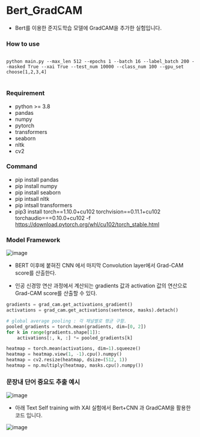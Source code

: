 # Bert_GradCAM
- Bert를 이용한 준지도학습 모델에 GradCAM을 추가한 실험입니다.

### How to use
<pre>
<code>
python main.py --max_len 512 --epochs 1 --batch 16 --label_batch 200 --masked True --xai True --test_num 10000 --class_num 100 --gpu_set choose[1,2,3,4]
</code>
</pre>

### Requirement

- python >= 3.8
- pandas
- numpy
- pytorch
- transformers
- seaborn
- nltk
- cv2

### Command

- pip install pandas
- pip install numpy
- pip install seaborn
- pip intsall nltk
- pip intsall transformers
- pip3 install torch==1.10.0+cu102 torchvision==0.11.1+cu102 torchaudio===0.10.0+cu102 -f https://download.pytorch.org/whl/cu102/torch_stable.html

### Model Framework

![image](https://user-images.githubusercontent.com/46701548/139094004-266b0ed0-4ab6-49e9-a089-4e9069707b55.png)

- BERT 이후에 붙혀진 CNN 에서 마지막 Convolution layer에서 Grad-CAM score를 산출한다.

- 인공 신경망 연산 과정에서 계산되는 gradients 값과 activation 값의 연산으로 Grad-CAM score를 산출할 수 있다.
```python
gradients = grad_cam.get_activations_gradient()    
activations = grad_cam.get_activations(sentence, masks).detach()

# global average pooling : 각 채널별로 평균 구함.
pooled_gradients = torch.mean(gradients, dim=[0, 2])
for k in range(gradients.shape[1]):
    activations[:, k, :] *= pooled_gradients[k]

heatmap = torch.mean(activations, dim=1).squeeze()
heatmap = heatmap.view(1, -1).cpu().numpy()
heatmap = cv2.resize(heatmap, dsize=(512, 1))
heatmap = np.multiply(heatmap, masks.cpu().numpy())
```

### 문장내 단어 중요도 추출 예시

![image](https://user-images.githubusercontent.com/46701548/140642315-8d850b29-9b09-4643-9bba-b0b16278e3d1.png)


- 아래 Text Self training with XAI 실험에서 Bert+CNN 과 GradCAM을 활용한 코드 입니다.


![image](https://user-images.githubusercontent.com/46701548/139091521-3bf1c868-b5a0-4671-879e-a9a23a3f1fbf.png)
